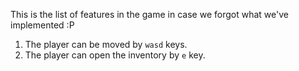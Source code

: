 This is the list of features in the game in case we forgot what we've implemented :P

1. The player can be moved by `wasd` keys.
2. The player can open the inventory by `e` key.
